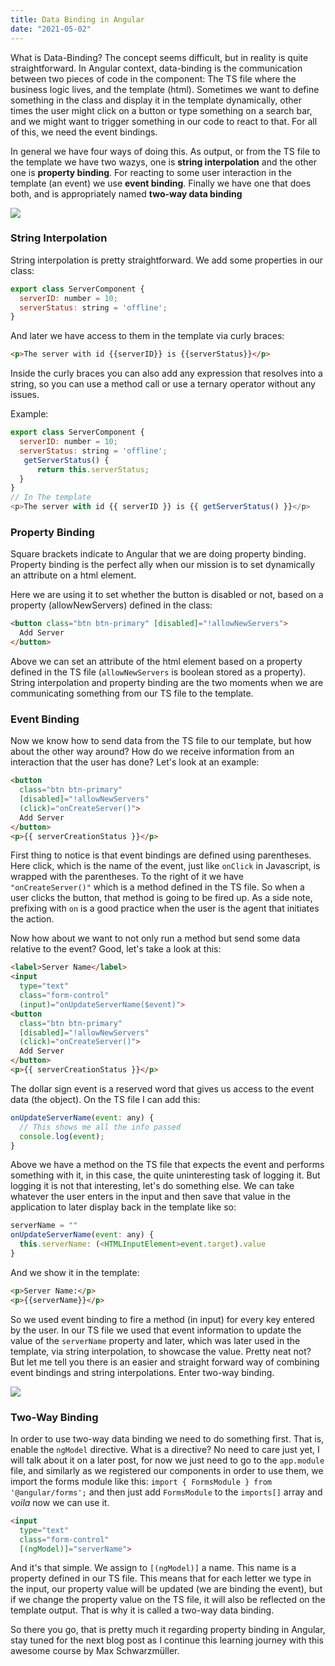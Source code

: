 ```yaml
---
title: Data Binding in Angular
date: "2021-05-02"
---
```

 
What is Data-Binding? The concept seems difficult, but in reality is quite straightforward. In Angular context, data-binding is the communication between two pieces of code in the component: The TS file where the business logic lives, and the template (html). Sometimes we want to define something in the class and display it in the template dynamically, other times the user might click on a button or type something on a search bar, and we might want to trigger something in our code to react to that. For all of this, we need the event bindings.
 
In general we have four ways of doing this. As output, or from the TS file to the template we have two wazys, one is **string interpolation** and the other one is **property binding**. For reacting to some user interaction in the template (an event) we use **event binding**. Finally we have one that does both, and is appropriately named **two-way data binding**
 
![](https://miro.medium.com/max/661/1*XsogWxJjfx0K3KJ412Jo6g.png)
 
### String Interpolation
 
String interpolation is pretty straightforward. We add some properties in our class:
 
```javascript
export class ServerComponent {
  serverID: number = 10;
  serverStatus: string = 'offline';
}
```
 
And later we have access to them in the template via curly braces:
 
```html
<p>The server with id {{serverID}} is {{serverStatus}}</p>
```
 
Inside the curly braces you can also add any expression that resolves into a string, so you can  use a method call or use a ternary operator without any issues.
 
Example:
```javascript
export class ServerComponent {
  serverID: number = 10;
  serverStatus: string = 'offline';
   getServerStatus() {
      return this.serverStatus;
  }
}
// In The template
<p>The server with id {{ serverID }} is {{ getServerStatus() }}</p>
```
 
### Property Binding
 
Square brackets indicate to Angular that we are doing property binding. Property binding is the perfect ally when our mission is to set dynamically an attribute on a html element.
 
Here we are using it to set whether the button is disabled or not, based on a property (allowNewServers) defined in the class:
 
```html
<button class="btn btn-primary" [disabled]="!allowNewServers">
  Add Server
</button>
```
 
Above we can set an attribute of the html element based on a property defined in the TS file (`allowNewServers` is boolean stored as a property). String interpolation and property binding are the two moments when we are communicating something from our TS file to the template.
 
 
### Event Binding
 
Now we know how to send data from the TS file to our template, but how about the other way around? How do we receive information from an interaction that the user has done? Let's look at an example:
 
```html
<button
  class="btn btn-primary"
  [disabled]="!allowNewServers"
  (click)="onCreateServer()">
  Add Server
</button>
<p>{{ serverCreationStatus }}</p>
```
 
First thing to notice is that event bindings are defined using parentheses. Here click, which is the name of the event, just like `onClick` in Javascript, is wrapped with the parentheses. To the right of it we have `"onCreateServer()"` which is a method defined in the TS file. So when a user clicks the button, that method is going to be fired up. As a side note, prefixing with `on` is a good practice when the user is the agent that initiates the action.
 
Now how about we want to not only run a method but send some data relative to the event? Good, let's take a look at this:
 
```html
<label>Server Name</label>
<input
  type="text"
  class="form-control"
  (input)="onUpdateServerName($event)">
<button
  class="btn btn-primary"
  [disabled]="!allowNewServers"
  (click)="onCreateServer()">
  Add Server
</button>
<p>{{ serverCreationStatus }}</p>
```
The dollar sign event is a reserved word that gives us access to the event data (the object).
On the TS file I can add this:
 
```javascript
onUpdateServerName(event: any) {
  // This shows me all the info passed
  console.log(event);
}
```
 
Above we have a method on the TS file that expects the event and performs something with it, in this case, the quite uninteresting task of logging it. But logging it is not that interesting, let's do something else. We can take whatever the user enters in the input and then save that value in the application to later display back in the template like so:
 
```javascript
serverName = ""
onUpdateServerName(event: any) {
  this.serverName: (<HTMLInputElement>event.target).value
}
```
 
And we show it in the template:
 
```html
<p>Server Name:</p>
<p>{{serverName}}</p>
```
 
So we used event binding to fire a method (in input) for every key entered by the user. In our TS file we used that event information to update the value of the `serverName` property and later, which was later used in the template, via string interpolation, to showcase the value. Pretty neat not? But let me tell you there is an easier and straight forward way of combining event bindings and string interpolations. Enter two-way binding.
 
 
![](https://miro.medium.com/max/426/1*XzoJ9zEyXk2B5_uPBohXgQ.png)
 
### Two-Way Binding
 
In order to use two-way data binding we need to do something first. That is, enable the `ngModel` directive. What is a directive? No need to care just yet, I will talk about it on a later post, for now we just need to go to the `app.module` file, and similarly as we registered our components in order to use them, we import the forms module like this: `import { FormsModule } from '@angular/forms';` and then just add `FormsModule` to the `imports[]` array and *voila* now we can use it.
 
```html
<input
  type="text"
  class="form-control"
  [(ngModel)]="serverName">
```
 
And it's that simple. We assign to `[(ngModel)]` a name. This name is a property defined in our TS file. This means that for each letter we type in the input, our property value will be updated (we are binding the event), but if we change the property value on the TS file, it will also be reflected on the template output. That is why it is called a two-way  data binding.
 
So there you go, that is pretty much it regarding property binding in Angular, stay tuned for the next blog post as I continue this learning journey with this awesome course by Max Schwarzmüller.
